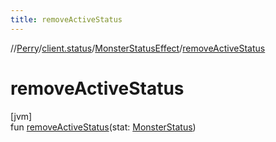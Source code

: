 ```yaml
---
title: removeActiveStatus
---
```

//[Perry](../../../index.html)/[client.status](../index.html)/[MonsterStatusEffect](index.html)/[removeActiveStatus](remove-active-status.html)



# removeActiveStatus



[jvm]\
fun [removeActiveStatus](remove-active-status.html)(stat: [MonsterStatus](../-monster-status/index.html))





